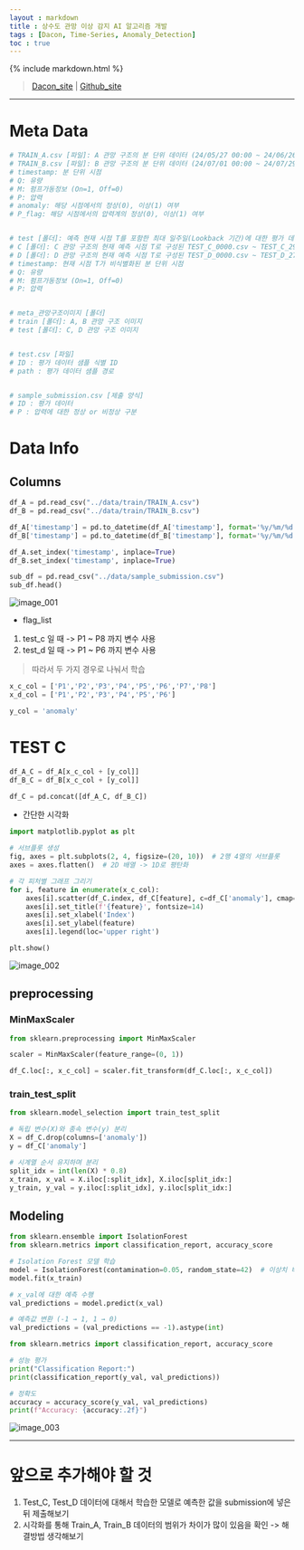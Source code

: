 ```yaml
---
layout : markdown
title : 상수도 관망 이상 감지 AI 알고리즘 개발
tags : [Dacon, Time-Series, Anomaly_Detection]
toc : true
---
```


{% include markdown.html %}

> [Dacon_site](https://dacon.io/) | [Github_site](https://github.com/insu97/DACON/tree/main/004.%202024%20%EC%A0%9C4%ED%9A%8C%20K-water%20AI%20%EA%B2%BD%EC%A7%84%EB%8C%80%ED%9A%8C%20%20%EC%83%81%EC%88%98%EB%8F%84%20%EA%B4%80%EB%A7%9D%20%EC%9D%B4%EC%83%81%20%EA%B0%90%EC%A7%80%20AI%20%EC%95%8C%EA%B3%A0%EB%A6%AC%EC%A6%98%20%EA%B0%9C%EB%B0%9C/code)

---

# Meta Data

```python
# TRAIN_A.csv [파일]: A 관망 구조의 분 단위 데이터 (24/05/27 00:00 ~ 24/06/26 15:00)
# TRAIN_B.csv [파일]: B 관망 구조의 분 단위 데이터 (24/07/01 00:00 ~ 24/07/29 23:59)
# timestamp: 분 단위 시점
# Q: 유량
# M: 펌프가동정보 (On=1, Off=0)
# P: 압력
# anomaly: 해당 시점에서의 정상(0), 이상(1) 여부
# P_flag: 해당 시점에서의 압력계의 정상(0), 이상(1) 여부


# test [폴더]: 예측 현재 시점 T를 포함한 최대 일주일(Lookback 기간)에 대한 평가 데이터 샘플
# C [폴더]: C 관망 구조의 현재 예측 시점 T로 구성된 TEST_C_0000.csv ~ TEST_C_2919.csv의 추론용 평가 데이터 샘플
# D [폴더]: D 관망 구조의 현재 예측 시점 T로 구성된 TEST_D_0000.csv ~ TEST_D_2737.csv의 추론용 평가 데이터 샘플
# timestamp: 현재 시점 T가 비식별화된 분 단위 시점
# Q: 유량
# M: 펌프가동정보 (On=1, Off=0)
# P: 압력


# meta_관망구조이미지 [폴더]
# train [폴더]: A, B 관망 구조 이미지
# test [폴더]: C, D 관망 구조 이미지


# test.csv [파일]
# ID : 평가 데이터 샘플 식별 ID
# path : 평가 데이터 샘플 경로


# sample_submission.csv [제출 양식]
# ID : 평가 데이터
# P : 압력에 대한 정상 or 비정상 구분
```

# Data Info

## Columns

```python
df_A = pd.read_csv("../data/train/TRAIN_A.csv")
df_B = pd.read_csv("../data/train/TRAIN_B.csv")

df_A['timestamp'] = pd.to_datetime(df_A['timestamp'], format='%y/%m/%d %H:%M')
df_B['timestamp'] = pd.to_datetime(df_B['timestamp'], format='%y/%m/%d %H:%M')

df_A.set_index('timestamp', inplace=True)
df_B.set_index('timestamp', inplace=True)

sub_df = pd.read_csv("../data/sample_submission.csv")
sub_df.head()
```
![image_001](/assets/images/dacon/Dacon_003.png)

- flag_list
1. test_c 일 때 -> P1 ~ P8 까지 변수 사용
2. test_d 일 때 -> P1 ~ P6 까지 변수 사용

> 따라서 두 가지 경우로 나눠서 학습

```python
x_c_col = ['P1','P2','P3','P4','P5','P6','P7','P8']
x_d_col = ['P1','P2','P3','P4','P5','P6']

y_col = 'anomaly'
```

# TEST C

```python
df_A_C = df_A[x_c_col + [y_col]]
df_B_C = df_B[x_c_col + [y_col]]

df_C = pd.concat([df_A_C, df_B_C])
```

- 간단한 시각화

```python
import matplotlib.pyplot as plt

# 서브플롯 생성
fig, axes = plt.subplots(2, 4, figsize=(20, 10))  # 2행 4열의 서브플롯
axes = axes.flatten()  # 2D 배열 -> 1D로 평탄화

# 각 피처별 그래프 그리기
for i, feature in enumerate(x_c_col):
    axes[i].scatter(df_C.index, df_C[feature], c=df_C['anomaly'], cmap='coolwarm', s=10, label=feature)
    axes[i].set_title(f'{feature}', fontsize=14)
    axes[i].set_xlabel('Index')
    axes[i].set_ylabel(feature)
    axes[i].legend(loc='upper right')

plt.show()
```

![image_002](/assets/images/dacon/Dacon_004.png)

## preprocessing

### MinMaxScaler

```python
from sklearn.preprocessing import MinMaxScaler

scaler = MinMaxScaler(feature_range=(0, 1))

df_C.loc[:, x_c_col] = scaler.fit_transform(df_C.loc[:, x_c_col])
```

### train_test_split

```python
from sklearn.model_selection import train_test_split

# 독립 변수(X)와 종속 변수(y) 분리
X = df_C.drop(columns=['anomaly'])
y = df_C['anomaly']

# 시계열 순서 유지하며 분리
split_idx = int(len(X) * 0.8)
x_train, x_val = X.iloc[:split_idx], X.iloc[split_idx:]
y_train, y_val = y.iloc[:split_idx], y.iloc[split_idx:]
```

## Modeling

```python
from sklearn.ensemble import IsolationForest
from sklearn.metrics import classification_report, accuracy_score

# Isolation Forest 모델 학습
model = IsolationForest(contamination=0.05, random_state=42)  # 이상치 비율 설정
model.fit(x_train)

# x_val에 대한 예측 수행
val_predictions = model.predict(x_val)

# 예측값 변환 (-1 → 1, 1 → 0)
val_predictions = (val_predictions == -1).astype(int)

from sklearn.metrics import classification_report, accuracy_score

# 성능 평가
print("Classification Report:")
print(classification_report(y_val, val_predictions))

# 정확도
accuracy = accuracy_score(y_val, val_predictions)
print(f"Accuracy: {accuracy:.2f}")
```

![image_003](/assets/images/dacon/Dacon_005.png)

---

# 앞으로 추가해야 할 것
1. Test_C, Test_D 데이터에 대해서 학습한 모델로 예측한 값을 submission에 넣은 뒤 제출해보기
2. 시각화를 통해 Train_A, Train_B 데이터의 범위가 차이가 많이 있음을 확인 -> 해결방법 생각해보기
